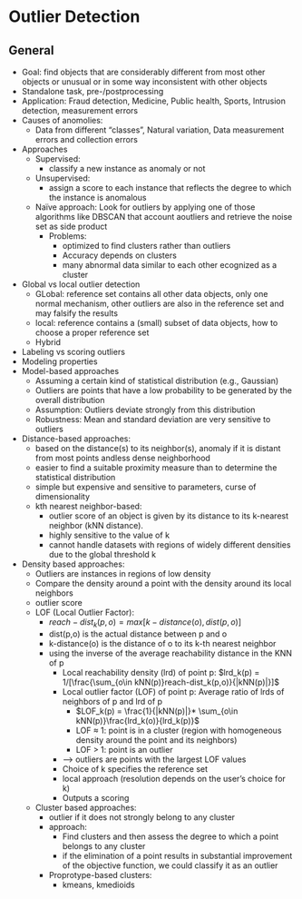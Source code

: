 # Outlier Detection

## General
- Goal: find objects that are considerably different from most other objects or unusual or in some way
inconsistent with other objects
- Standalone task, pre-/postprocessing
- Application: Fraud detection, Medicine, Public health, Sports, Intrusion detection, measurement errors
- Causes of anomolies:
  - Data from different “classes”, Natural variation, Data measurement errors and collection errors
- Approaches
  - Supervised: 
    - classify a new instance as anomaly or not
  - Unsupervised: 
    - assign a score to each instance that reflects the degree to which the instance is anomalous
  - Naïve approach: Look for outliers by applying one of those algorithms like DBSCAN that account aoutliers and retrieve the noise set as side product
    - Problems: 
      - optimized to find clusters rather than outliers
      - Accuracy depends on clusters
      - many abnormal data similar to each other ecognized as a cluster
- Global vs local outlier detection
  - GLobal: reference set contains all other data objects, only one normal mechanism, other outliers are also in the reference set and may falsify the results
  - local: reference contains a (small) subset of data objects, how to choose a proper reference set
  - Hybrid
- Labeling vs scoring outliers
- Modeling properties
- Model-based approaches
  - Assuming a certain kind of statistical distribution (e.g., Gaussian)
  - Outliers are points that have a low probability to be generated by the overall distribution
  - Assumption: Outliers deviate strongly from this distribution
  - Robustness: Mean and standard deviation are very sensitive to outliers
- Distance-based approaches: 
  - based on the distance(s) to its neighbor(s), anomaly if it is distant from most points andless dense neighborhood
  - easier to find a suitable proximity measure than to determine the statistical distribution
  - simple but expensive and sensitive to parameters, curse of dimensionality
  - kth nearest neighbor-based:
    - outlier score of an object is given by its distance to its k-nearest neighbor (kNN distance).
    - highly sensitive to the value of k
    - cannot handle datasets with regions of widely different densities due to the global threshold k
- Density based approaches:
  - Outliers are instances in regions of low density
  - Compare the density around a point with the density around its local neighbors
  - outlier score
  - LOF (Local Outlier Factor):
    - $reach-dist_k(p, o) = max[k-distance(o), dist(p, o)]$
    - dist(p,o) is the actual distance between p and o
    - k-distance(o) is the distance of o to its k-th nearest neighbor
    - using the inverse of the average reachability distance in the KNN of p 
      - Local reachability density (lrd) of point p: $lrd_k(p) = 1/[\frac{\sum_{o\in kNN(p)}reach-dist_k(p,o)}{|kNN(p)|}]$
      - Local outlier factor (LOF) of point p: Average ratio of lrds of neighbors of p and lrd of p
        - $LOF_k(p) = \frac{1}{|kNN(p)|}* \sum_{o\in kNN(p)}\frac{lrd_k(o)}{lrd_k(p)}$
        - LOF ≈ 1: point is in a cluster (region with homogeneous density around the point and its neighbors)
        - LOF > 1: point is an outlier
      - --> outliers are points with the largest LOF values
      - Choice of k  specifies the reference set
      - local approach (resolution depends on the user’s choice for k)
      - Outputs a scoring
  - Cluster based approaches:
    - outlier if it does not strongly belong to any cluster
    - approach: 
      - Find clusters and then assess the degree to which a point belongs to any cluster
      - if the elimination of a point results in substantial improvement of the objective function, we could classify it as an outlier
    - Proprotype-based clusters: 
      - kmeans, kmedioids
